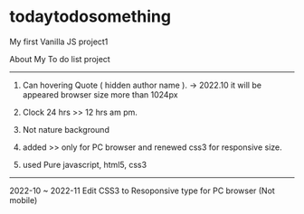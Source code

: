 # todaytodosomething
My first Vanilla JS project1

About My To do list project

*************************************************************************************

1. Can hovering Quote ( hidden author name ).
  → 2022.10 it will be appeared browser size more than 1024px

2. Clock 24 hrs >> 12 hrs am pm.

3. Not nature background

4. added >> only for PC browser and renewed css3 for responsive size.

5. used Pure javascript, html5, css3


*************************************************************************************

2022-10 ~ 2022-11
Edit CSS3 to Resoponsive type for PC browser
(Not mobile)


